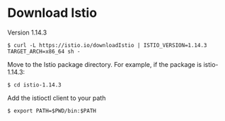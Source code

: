 # Download Istio
Version 1.14.3  
```
$ curl -L https://istio.io/downloadIstio | ISTIO_VERSION=1.14.3 TARGET_ARCH=x86_64 sh -
```

Move to the Istio package directory. For example, if the package is istio-1.14.3:
```
$ cd istio-1.14.3
```

Add the istioctl client to your path
```
$ export PATH=$PWD/bin:$PATH
```
